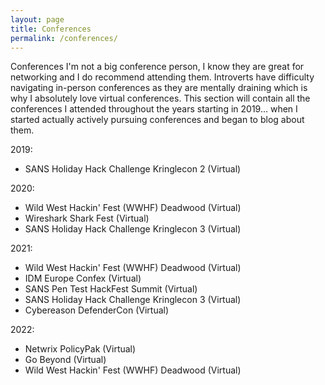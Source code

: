 ```yaml
---
layout: page
title: Conferences
permalink: /conferences/
---
```

Conferences
 I'm not a big conference person, I know they are great for networking and I do recommend attending them. Introverts have difficulty navigating in-person conferences as they are mentally draining which is why I absolutely love virtual conferences. This section will contain all the conferences I attended throughout the years starting in 2019... when I started actually actively pursuing conferences and began to blog about them.


2019:
- SANS Holiday Hack Challenge Kringlecon 2 (Virtual)

2020:
- Wild West Hackin' Fest (WWHF) Deadwood (Virtual)
- Wireshark Shark Fest (Virtual)
- SANS Holiday Hack Challenge Kringlecon 3 (Virtual)

2021:
- Wild West Hackin' Fest (WWHF) Deadwood (Virtual)
- IDM Europe Confex (Virtual)
- SANS Pen Test HackFest Summit (Virtual)
- SANS Holiday Hack Challenge Kringlecon 3 (Virtual)
- Cybereason DefenderCon (Virtual)

2022:
- Netwrix PolicyPak (Virtual)
- Go Beyond (Virtual)
- Wild West Hackin' Fest (WWHF) Deadwood (Virtual)
